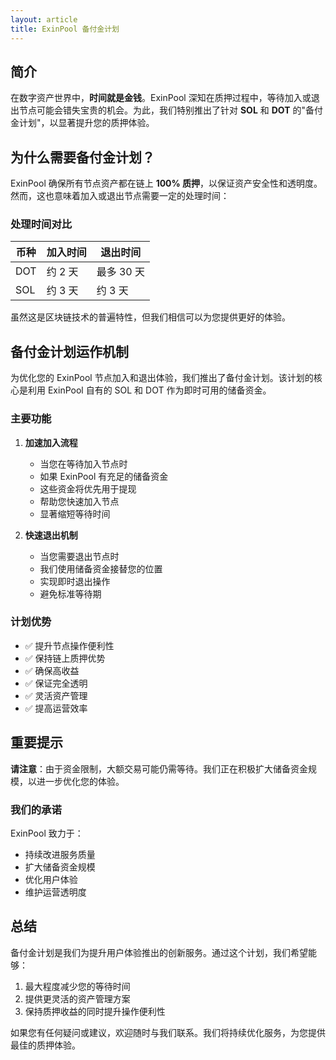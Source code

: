 ```yaml
---
layout: article
title: ExinPool 备付金计划
---
```



## 简介

在数字资产世界中，**时间就是金钱**。ExinPool 深知在质押过程中，等待加入或退出节点可能会错失宝贵的机会。为此，我们特别推出了针对 **SOL** 和 **DOT** 的"备付金计划"，以显著提升您的质押体验。

## 为什么需要备付金计划？

ExinPool 确保所有节点资产都在链上 **100% 质押**，以保证资产安全性和透明度。然而，这也意味着加入或退出节点需要一定的处理时间：

### 处理时间对比

| 币种 | 加入时间 | 退出时间 |
|------|----------|----------|
| DOT  | 约 2 天  | 最多 30 天 |
| SOL  | 约 3 天  | 约 3 天 |

虽然这是区块链技术的普遍特性，但我们相信可以为您提供更好的体验。

## 备付金计划运作机制

为优化您的 ExinPool 节点加入和退出体验，我们推出了备付金计划。该计划的核心是利用 ExinPool 自有的 SOL 和 DOT 作为即时可用的储备资金。

### 主要功能

1. **加速加入流程**
   - 当您在等待加入节点时
   - 如果 ExinPool 有充足的储备资金
   - 这些资金将优先用于提现
   - 帮助您快速加入节点
   - 显著缩短等待时间

2. **快速退出机制**
   - 当您需要退出节点时
   - 我们使用储备资金接替您的位置
   - 实现即时退出操作
   - 避免标准等待期

### 计划优势

- ✅ 提升节点操作便利性
- ✅ 保持链上质押优势
- ✅ 确保高收益
- ✅ 保证完全透明
- ✅ 灵活资产管理
- ✅ 提高运营效率

## 重要提示

**请注意**：由于资金限制，大额交易可能仍需等待。我们正在积极扩大储备资金规模，以进一步优化您的体验。

### 我们的承诺

ExinPool 致力于：
- 持续改进服务质量
- 扩大储备资金规模
- 优化用户体验
- 维护运营透明度

## 总结

备付金计划是我们为提升用户体验推出的创新服务。通过这个计划，我们希望能够：
1. 最大程度减少您的等待时间
2. 提供更灵活的资产管理方案
3. 保持质押收益的同时提升操作便利性

如果您有任何疑问或建议，欢迎随时与我们联系。我们将持续优化服务，为您提供最佳的质押体验。